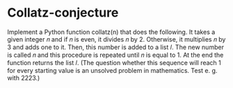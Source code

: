 # Collatz-conjecture
Implement a Python function collatz(n) that does the following. It takes a given integer 𝑛 and if 𝑛 is even, it divides 𝑛 by 2. Otherwise, it multiplies 𝑛 by 3 and adds one to it. Then, this number is added to a list 𝑙. The new number is called 𝑛 and this procedure is repeated until 𝑛 is equal to 1. At the end the function returns the list 𝑙. (The question whether this sequence will reach 1 for every starting value is an unsolved problem in mathematics. Test e. g. with 2223.)
